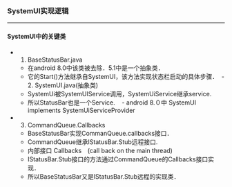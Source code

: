 ### SystemUI实现逻辑
***
#### SystemUI中的关键类
  - 1. BaseStatusBar.java
    - 在android 8.0中该类被去除．5.1中是一个抽象类．
    - 它的Start()方法继承自SystemUI，该方法实现状态栏启动的具体步骤．
  - 2. SystemUI.java(抽象类)
    - SystemUi被SystemUIService调用，SystemUiService继承service.
    - 所以StatusBar也是一个Service.
    - android 8.０中 SystemUI　implements SystemUiServiceProvider
    
  - 3. CommandQueue.Callbacks
    - BaseStatusBar实现CommanQueue.callbacks接口．
    - CommandQueue继承IStatusBar.Stub远程接口.
    - 内部接口 Callbacks　(call back on the main thread)
    - IStatusBar.Stub接口的方法通过CommandQueue的Callbacks接口实现．
    - 所以BaseStatusBar又是IStatusBar.Stub远程的实现类．
